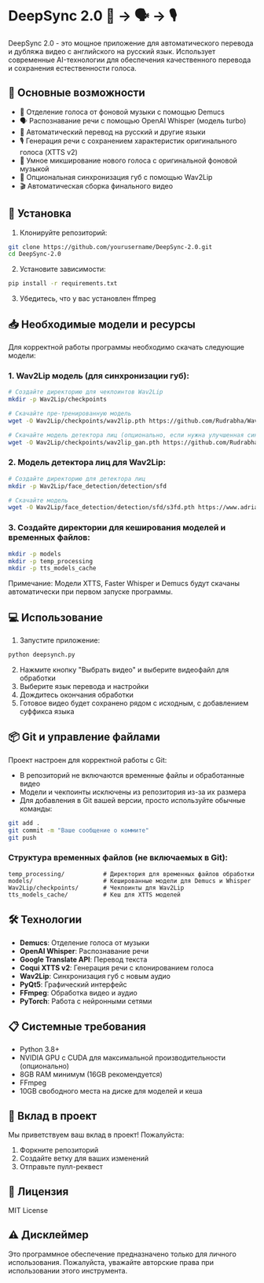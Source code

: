 # DeepSync 2.0 🎥 → 🗣️ → 🎙️

DeepSync 2.0 - это мощное приложение для автоматического перевода и дубляжа видео с английского на русский язык. Использует современные AI-технологии для обеспечения качественного перевода и сохранения естественности голоса.

## 🌟 Основные возможности

- 🎯 Отделение голоса от фоновой музыки с помощью Demucs
- 🗣️ Распознавание речи с помощью OpenAI Whisper (модель turbo)
- 📝 Автоматический перевод на русский и другие языки
- 🎙️ Генерация речи с сохранением характеристик оригинального голоса (XTTS v2)
- 🎵 Умное микширование нового голоса с оригинальной фоновой музыкой
- 👄 Опциональная синхронизация губ с помощью Wav2Lip
- 🎬 Автоматическая сборка финального видео

## 🚀 Установка

1. Клонируйте репозиторий:
```bash
git clone https://github.com/yourusername/DeepSync-2.0.git
cd DeepSync-2.0
```

2. Установите зависимости:
```bash
pip install -r requirements.txt
```

3. Убедитесь, что у вас установлен ffmpeg

## 📥 Необходимые модели и ресурсы

Для корректной работы программы необходимо скачать следующие модели:

### 1. Wav2Lip модель (для синхронизации губ):
```bash
# Создайте директорию для чекпоинтов Wav2Lip
mkdir -p Wav2Lip/checkpoints

# Скачайте пре-тренированную модель
wget -O Wav2Lip/checkpoints/wav2lip.pth https://github.com/Rudrabha/Wav2Lip/releases/download/models/wav2lip.pth

# Скачайте модель детектора лиц (опционально, если нужна улучшенная синхронизация)
wget -O Wav2Lip/checkpoints/wav2lip_gan.pth https://github.com/Rudrabha/Wav2Lip/releases/download/models/wav2lip_gan.pth
```

### 2. Модель детектора лиц для Wav2Lip:
```bash
# Создайте директорию для детектора лиц
mkdir -p Wav2Lip/face_detection/detection/sfd

# Скачайте модель
wget -O Wav2Lip/face_detection/detection/sfd/s3fd.pth https://www.adrianbulat.com/downloads/python-fan/s3fd-619a316812.pth
```

### 3. Создайте директории для кеширования моделей и временных файлов:
```bash
mkdir -p models
mkdir -p temp_processing
mkdir -p tts_models_cache
```

Примечание: Модели XTTS, Faster Whisper и Demucs будут скачаны автоматически при первом запуске программы.

## 💻 Использование

1. Запустите приложение:
```bash
python deepsynch.py
```

2. Нажмите кнопку "Выбрать видео" и выберите видеофайл для обработки
3. Выберите язык перевода и настройки
4. Дождитесь окончания обработки
5. Готовое видео будет сохранено рядом с исходным, с добавлением суффикса языка

## 📦 Git и управление файлами

Проект настроен для корректной работы с Git:

- В репозиторий не включаются временные файлы и обработанные видео
- Модели и чекпоинты исключены из репозитория из-за их размера
- Для добавления в Git вашей версии, просто используйте обычные команды:

```bash
git add .
git commit -m "Ваше сообщение о коммите"
git push
```

### Структура временных файлов (не включаемых в Git):

```
temp_processing/           # Директория для временных файлов обработки
models/                    # Кешированные модели для Demucs и Whisper
Wav2Lip/checkpoints/       # Чекпоинты для Wav2Lip
tts_models_cache/          # Кеш для XTTS моделей
```

## 🛠️ Технологии

- **Demucs**: Отделение голоса от музыки
- **OpenAI Whisper**: Распознавание речи
- **Google Translate API**: Перевод текста
- **Coqui XTTS v2**: Генерация речи с клонированием голоса
- **Wav2Lip**: Синхронизация губ с новым аудио
- **PyQt5**: Графический интерфейс
- **FFmpeg**: Обработка видео и аудио
- **PyTorch**: Работа с нейронными сетями

## 📋 Системные требования

- Python 3.8+
- NVIDIA GPU с CUDA для максимальной производительности (опционально)
- 8GB RAM минимум (16GB рекомендуется)
- FFmpeg
- 10GB свободного места на диске для моделей и кеша

## 🤝 Вклад в проект

Мы приветствуем ваш вклад в проект! Пожалуйста:

1. Форкните репозиторий
2. Создайте ветку для ваших изменений
3. Отправьте пулл-реквест

## 📝 Лицензия

MIT License

## ⚠️ Дисклеймер

Это программное обеспечение предназначено только для личного использования. Пожалуйста, уважайте авторские права при использовании этого инструмента. 
